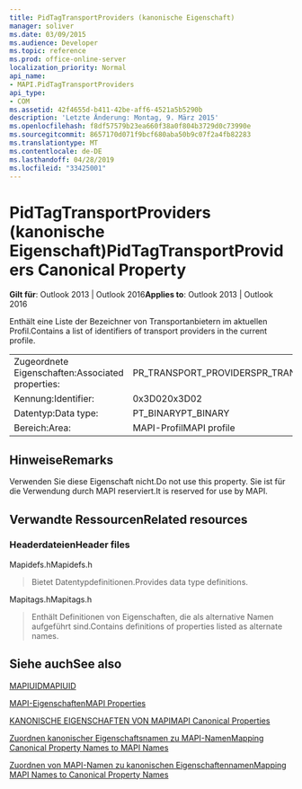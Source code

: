```yaml
---
title: PidTagTransportProviders (kanonische Eigenschaft)
manager: soliver
ms.date: 03/09/2015
ms.audience: Developer
ms.topic: reference
ms.prod: office-online-server
localization_priority: Normal
api_name:
- MAPI.PidTagTransportProviders
api_type:
- COM
ms.assetid: 42f4655d-b411-42be-aff6-4521a5b5290b
description: 'Letzte Änderung: Montag, 9. März 2015'
ms.openlocfilehash: f8df57579b23ea660f38a0f804b3729d0c73990e
ms.sourcegitcommit: 8657170d071f9bcf680aba50b9c07f2a4fb82283
ms.translationtype: MT
ms.contentlocale: de-DE
ms.lasthandoff: 04/28/2019
ms.locfileid: "33425001"
---
```

# <a name="pidtagtransportproviders-canonical-property"></a><span data-ttu-id="43a5a-103">PidTagTransportProviders (kanonische Eigenschaft)</span><span class="sxs-lookup"><span data-stu-id="43a5a-103">PidTagTransportProviders Canonical Property</span></span>

  
  
<span data-ttu-id="43a5a-104">**Gilt für**: Outlook 2013 | Outlook 2016</span><span class="sxs-lookup"><span data-stu-id="43a5a-104">**Applies to**: Outlook 2013 | Outlook 2016</span></span> 
  
<span data-ttu-id="43a5a-105">Enthält eine Liste der Bezeichner von Transportanbietern im aktuellen Profil.</span><span class="sxs-lookup"><span data-stu-id="43a5a-105">Contains a list of identifiers of transport providers in the current profile.</span></span>
  
|||
|:-----|:-----|
|<span data-ttu-id="43a5a-106">Zugeordnete Eigenschaften:</span><span class="sxs-lookup"><span data-stu-id="43a5a-106">Associated properties:</span></span>  <br/> |<span data-ttu-id="43a5a-107">PR_TRANSPORT_PROVIDERS</span><span class="sxs-lookup"><span data-stu-id="43a5a-107">PR_TRANSPORT_PROVIDERS</span></span>  <br/> |
|<span data-ttu-id="43a5a-108">Kennung:</span><span class="sxs-lookup"><span data-stu-id="43a5a-108">Identifier:</span></span>  <br/> |<span data-ttu-id="43a5a-109">0x3D02</span><span class="sxs-lookup"><span data-stu-id="43a5a-109">0x3D02</span></span>  <br/> |
|<span data-ttu-id="43a5a-110">Datentyp:</span><span class="sxs-lookup"><span data-stu-id="43a5a-110">Data type:</span></span>  <br/> |<span data-ttu-id="43a5a-111">PT_BINARY</span><span class="sxs-lookup"><span data-stu-id="43a5a-111">PT_BINARY</span></span>  <br/> |
|<span data-ttu-id="43a5a-112">Bereich:</span><span class="sxs-lookup"><span data-stu-id="43a5a-112">Area:</span></span>  <br/> |<span data-ttu-id="43a5a-113">MAPI-Profil</span><span class="sxs-lookup"><span data-stu-id="43a5a-113">MAPI profile</span></span>  <br/> |
   
## <a name="remarks"></a><span data-ttu-id="43a5a-114">Hinweise</span><span class="sxs-lookup"><span data-stu-id="43a5a-114">Remarks</span></span>

<span data-ttu-id="43a5a-115">Verwenden Sie diese Eigenschaft nicht.</span><span class="sxs-lookup"><span data-stu-id="43a5a-115">Do not use this property.</span></span> <span data-ttu-id="43a5a-116">Sie ist für die Verwendung durch MAPI reserviert.</span><span class="sxs-lookup"><span data-stu-id="43a5a-116">It is reserved for use by MAPI.</span></span>
  
## <a name="related-resources"></a><span data-ttu-id="43a5a-117">Verwandte Ressourcen</span><span class="sxs-lookup"><span data-stu-id="43a5a-117">Related resources</span></span>

### <a name="header-files"></a><span data-ttu-id="43a5a-118">Headerdateien</span><span class="sxs-lookup"><span data-stu-id="43a5a-118">Header files</span></span>

<span data-ttu-id="43a5a-119">Mapidefs.h</span><span class="sxs-lookup"><span data-stu-id="43a5a-119">Mapidefs.h</span></span>
  
> <span data-ttu-id="43a5a-120">Bietet Datentypdefinitionen.</span><span class="sxs-lookup"><span data-stu-id="43a5a-120">Provides data type definitions.</span></span>
    
<span data-ttu-id="43a5a-121">Mapitags.h</span><span class="sxs-lookup"><span data-stu-id="43a5a-121">Mapitags.h</span></span>
  
> <span data-ttu-id="43a5a-122">Enthält Definitionen von Eigenschaften, die als alternative Namen aufgeführt sind.</span><span class="sxs-lookup"><span data-stu-id="43a5a-122">Contains definitions of properties listed as alternate names.</span></span>
    
## <a name="see-also"></a><span data-ttu-id="43a5a-123">Siehe auch</span><span class="sxs-lookup"><span data-stu-id="43a5a-123">See also</span></span>



[<span data-ttu-id="43a5a-124">MAPIUID</span><span class="sxs-lookup"><span data-stu-id="43a5a-124">MAPIUID</span></span>](mapiuid.md)


[<span data-ttu-id="43a5a-125">MAPI-Eigenschaften</span><span class="sxs-lookup"><span data-stu-id="43a5a-125">MAPI Properties</span></span>](mapi-properties.md)
  
[<span data-ttu-id="43a5a-126">KANONISCHE EIGENSCHAFTEN VON MAPI</span><span class="sxs-lookup"><span data-stu-id="43a5a-126">MAPI Canonical Properties</span></span>](mapi-canonical-properties.md)
  
[<span data-ttu-id="43a5a-127">Zuordnen kanonischer Eigenschaftsnamen zu MAPI-Namen</span><span class="sxs-lookup"><span data-stu-id="43a5a-127">Mapping Canonical Property Names to MAPI Names</span></span>](mapping-canonical-property-names-to-mapi-names.md)
  
[<span data-ttu-id="43a5a-128">Zuordnen von MAPI-Namen zu kanonischen Eigenschaftennamen</span><span class="sxs-lookup"><span data-stu-id="43a5a-128">Mapping MAPI Names to Canonical Property Names</span></span>](mapping-mapi-names-to-canonical-property-names.md)

